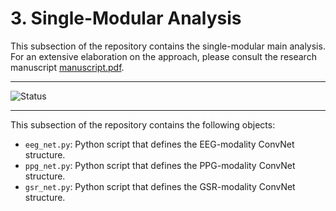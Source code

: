 # 3. Single-Modular Analysis
This subsection of the repository contains the single-modular main analysis. For an extensive elaboration on the approach, please consult the research manuscript [manuscript.pdf](https://github.com/BartJanBoverhof/Masterthesis/tree/main/1.latex_manuscript).

---

![Status](https://img.shields.io/static/v1?label=Code+Status&message=Unfinished+and+Unexcecutable&color=red) 

---

This subsection of the repository contains the following objects: 
* `eeg_net.py`: Python script that defines the EEG-modality ConvNet structure.
* `ppg_net.py`: Python script that defines the PPG-modality ConvNet structure.
* `gsr_net.py`: Python script that defines the GSR-modality ConvNet structure.